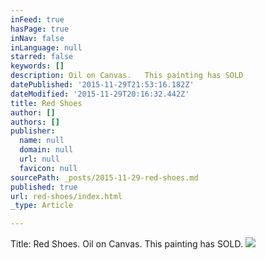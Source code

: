```yaml
---
inFeed: true
hasPage: true
inNav: false
inLanguage: null
starred: false
keywords: []
description: Oil on Canvas.   This painting has SOLD
datePublished: '2015-11-29T21:53:16.182Z'
dateModified: '2015-11-29T20:16:32.442Z'
title: Red Shoes
author: []
authors: []
publisher:
  name: null
  domain: null
  url: null
  favicon: null
sourcePath: _posts/2015-11-29-red-shoes.md
published: true
url: red-shoes/index.html
_type: Article

---
```

Title:  Red Shoes.    Oil on Canvas.  This painting has SOLD.
![](https://the-grid-user-content.s3-us-west-2.amazonaws.com/0edd06c9-386b-4171-9cab-c61ff45726bd.jpg)